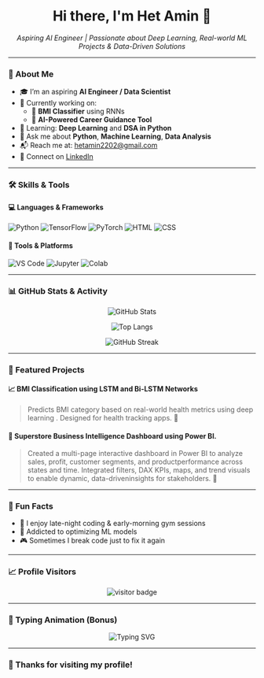 <h1 align="center">Hi there, I'm Het Amin 👋</h1>
<p align="center">
  <i>Aspiring AI Engineer | Passionate about Deep Learning, Real-world ML Projects & Data-Driven Solutions</i>
</p>

---

### 🧠 About Me

- 🎓 I’m an aspiring **AI Engineer / Data Scientist**
- 🔭 Currently working on:
  - 🤖 **BMI Classifier** using RNNs
  - 🎯 **AI-Powered Career Guidance Tool**
- 🌱 Learning: **Deep Learning** and **DSA in Python**
- 💬 Ask me about **Python**, **Machine Learning**, **Data Analysis**
- 📬 Reach me at: hetamin2202@gmail.com  
- 🔗 Connect on [LinkedIn](https://www.linkedin.com/in/het-amin-979b62242/)

---

### 🛠️ Skills & Tools

#### 💻 Languages & Frameworks
![Python](https://img.shields.io/badge/Python-3776AB?style=for-the-badge&logo=python&logoColor=white)
![TensorFlow](https://img.shields.io/badge/TensorFlow-FF6F00?style=for-the-badge&logo=tensorflow&logoColor=white)
![PyTorch](https://img.shields.io/badge/PyTorch-EE4C2C?style=for-the-badge&logo=pytorch&logoColor=white)
![HTML](https://img.shields.io/badge/HTML5-e34c26?style=for-the-badge&logo=html5&logoColor=white)
![CSS](https://img.shields.io/badge/CSS3-264de4?style=for-the-badge&logo=css3&logoColor=white)

#### 🧰 Tools & Platforms
![VS Code](https://img.shields.io/badge/VSCode-007ACC?style=for-the-badge&logo=visual%20studio%20code&logoColor=white)
![Jupyter](https://img.shields.io/badge/Jupyter-F37626?style=for-the-badge&logo=jupyter&logoColor=white)
![Colab](https://img.shields.io/badge/Colab-F9AB00?style=for-the-badge&logo=google-colab&logoColor=white)

---

### 📊 GitHub Stats & Activity

<p align="center">
  <img src="https://github-readme-stats.vercel.app/api?username=your-github-username&show_icons=true&theme=radical" alt="GitHub Stats" />
</p>

<p align="center">
  <img src="https://github-readme-stats.vercel.app/api/top-langs/?username=your-github-username&layout=compact&theme=radical" alt="Top Langs" />
</p>

<p align="center">
  <img src="https://github-readme-streak-stats.herokuapp.com/?user=your-github-username&theme=radical" alt="GitHub Streak" />
</p>

---

### 🚀 Featured Projects

#### 📈 BMI Classification using LSTM and Bi-LSTM Networks
> Predicts BMI category based on real-world health metrics using deep learning . Designed for health tracking apps. 🧬

#### 🧠 Superstore Business Intelligence Dashboard using Power BI.
> Created a multi-page interactive dashboard in Power BI to analyze sales, profit, customer segments, and productperformance across states and time. Integrated filters, DAX KPIs, maps, and trend visuals to enable dynamic, data-driveninsights for stakeholders. 🎯

---

### 🎉 Fun Facts

- 🧘 I enjoy late-night coding & early-morning gym sessions
- 🧠 Addicted to optimizing ML models
- 🎮 Sometimes I break code just to fix it again

---

### 📈 Profile Visitors

<p align="center">
  <img src="https://visitor-badge.laobi.icu/badge?page_id=your-github-username" alt="visitor badge"/>
</p>

---

### 🔁 Typing Animation (Bonus)

<p align="center">
  <img src="https://readme-typing-svg.demolab.com?font=Fira+Code&duration=3000&pause=500&color=F7F7F7&center=true&vCenter=true&width=435&lines=Aspiring+AI+Engineer;Passionate+about+Deep+Learning;Building+Smart+ML+Systems" alt="Typing SVG" />
</p>

---

### 🖤 Thanks for visiting my profile!
